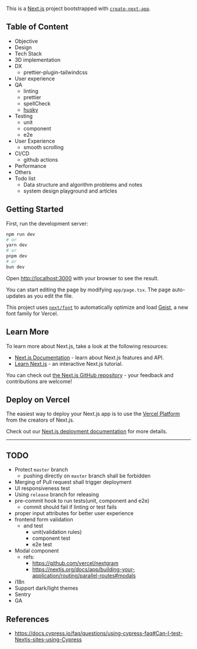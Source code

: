 This is a [Next.js](https://nextjs.org) project bootstrapped with [`create-next-app`](https://nextjs.org/docs/app/api-reference/cli/create-next-app).

## Table of Content

- Objective
- Design
- Tech Stack
- 3D implementation
- DX
  - prettier-plugin-tailwindcss
- User experience
- QA
  - linting
  - prettier
  - spellCheck
  - [husky](https://typicode.github.io/husky/)
- Testing
  - unit
  - component
  - e2e
- User Experience
  - smooth scrolling
- CI/CD
  - github actions
- Performance
- Others
- Todo list
  - Data structure and algorithm problems and notes
  - system design playground and articles

## Getting Started

First, run the development server:

```bash
npm run dev
# or
yarn dev
# or
pnpm dev
# or
bun dev
```

Open [http://localhost:3000](http://localhost:3000) with your browser to see the result.

You can start editing the page by modifying `app/page.tsx`. The page auto-updates as you edit the file.

This project uses [`next/font`](https://nextjs.org/docs/app/building-your-application/optimizing/fonts) to automatically optimize and load [Geist](https://vercel.com/font), a new font family for Vercel.

## Learn More

To learn more about Next.js, take a look at the following resources:

- [Next.js Documentation](https://nextjs.org/docs) - learn about Next.js features and API.
- [Learn Next.js](https://nextjs.org/learn) - an interactive Next.js tutorial.

You can check out [the Next.js GitHub repository](https://github.com/vercel/next.js) - your feedback and contributions are welcome!

## Deploy on Vercel

The easiest way to deploy your Next.js app is to use the [Vercel Platform](https://vercel.com/new?utm_medium=default-template&filter=next.js&utm_source=create-next-app&utm_campaign=create-next-app-readme) from the creators of Next.js.

Check out our [Next.js deployment documentation](https://nextjs.org/docs/app/building-your-application/deploying) for more details.

---

## TODO

- Protect `master` branch
  - pushing directly on `master` branch shall be forbidden
- Merging of Pull request shall trigger deployment
- UI responsiveness test
- Using `release` branch for releasing
- pre-commit hook to run tests(unit, component and e2e)
  - commit should fail if linting or test fails
- proper input attributes for better user experience
- frontend form validation
  - and test
    - unit(validation rules)
    - component test
    - e2e test
- Modal component
  - refs:
    - <https://github.com/vercel/nextgram>
    - <https://nextjs.org/docs/app/building-your-application/routing/parallel-routes#modals>
- i18n
- Support dark/light themes
- Sentry
- GA

## References

- <https://docs.cypress.io/faq/questions/using-cypress-faq#Can-I-test-Nextjs-sites-using-Cypress>

